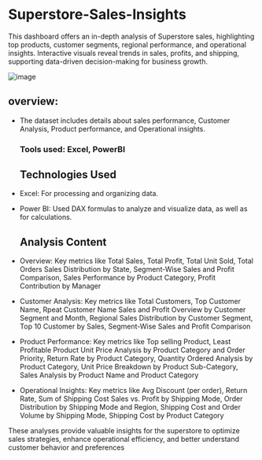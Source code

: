# Superstore-Sales-Insights
This dashboard offers an in-depth analysis of Superstore sales, highlighting top products, customer segments, regional performance, and operational insights. Interactive visuals reveal trends in sales, profits, and shipping, supporting data-driven decision-making for business growth.

![image](https://github.com/user-attachments/assets/cada2bb1-e565-4e86-aeb3-8e80cdb3cb06)

## overview:

* The dataset includes details about sales performance, Customer Analysis, Product performance, and Operational insights.

  ### Tools used: Excel, PowerBI

   ## Technologies Used
* Excel: For processing and organizing data.
* Power BI: Used DAX formulas to analyze and visualize data, as well as for calculations.

    ## Analysis Content
* Overview: Key metrics like Total Sales, Total Profit, Total Unit Sold, Total Orders 
           Sales Distribution by State, Segment-Wise Sales and Profit Comparison, Sales Performance by Product Category, Profit Contribution by Manager 
* Customer Analysis: Key metrics like Total Customers, Top Customer Name, Rpeat Customer Name
           Sales and Profit Overview by Customer Segment and Month, Regional Sales Distribution by Customer Segment, Top 10 Customer by Sales, Segment-Wise Sales and Profit Comparison
* Product Performance: Key metrics like Top selling Product, Least Profitable Product
           Unit Price Analysis by Product Category and Order Priority, Return Rate by Product Category, Quantity Ordered Analysis by Product Category,
           Unit Price Breakdown by Product Sub-Category, Sales Analysis by Product Name and Product Category
* Operational Insights: Key metrics like Avg Discount (per order), Return Rate, Sum of Shipping Cost
                        Sales vs. Profit by Shipping Mode, Order Distribution by Shipping Mode and Region, Shipping Cost and Order Volume by Shipping Mode, Shipping Cost by Product Category

  
These analyses provide valuable insights for the superstore to optimize sales strategies, enhance operational efficiency, and better understand customer behavior and preferences

